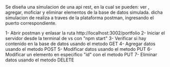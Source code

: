 <Introduction>
Se  diseña una simulacion de una api rest, en la cual se pueden: ver , agregar, moficiar y eliminar elementos de la base de datos simulada.
dicha simulacion de realiza a traves de la plataforma postman, ingresando el puerto correspondiente.


<Instructions>

1- Abrir postman y enlasar la ruta http://localhost:3002/portfolio
2- Iniciar el servidor desde la terminal de vs con "npm start"
3- Verificar si hay contenido en la base de datos usando el metodo GET
4- Agregar datos usando el metodo POST
5- Modificar datos usando el metodo PUT
6- Modificar un elemento en especifico "id" con el metodo PUT 
7- Eliminar datos usando el metodo DELETE
